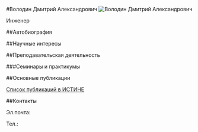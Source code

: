 #Володин Дмитрий Александрович
![Володин Дмитрий Александрович](./volodin.jpg "Володин Дмитрий Александрович")

Инженер

##Автобиография

##Научные интересы

##Преподавательская деятельность

###Семинары и практикумы


##Основные публикации


[Список публикаций в ИСТИНЕ]()

##Контакты

Эл.почта: 

Тел.: 